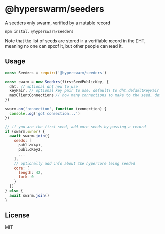 # @hyperswarm/seeders

A seeders only swarm, verified by a mutable record

```
npm install @hyperswarm/seeders
```

Note that the list of seeds are stored in a verifiable record in the DHT,
meaning no one can spoof it, but other people can read it.

## Usage

``` js
const Seeders = require('@hyperswarm/seeders')

const swarm = new Seeders(firstSeedPublicKey, {
  dht, // optional dht new to use
  keyPair, // optional key pair to use, defaults to dht.defaultKeyPair
  maxClientConnections // how many connections to make to the seed, defaults to 2
})

swarm.on('connection', function (connection) {
  console.log('got connection...')
})

// if you are the first seed, add more seeds by passing a record
if (swarm.owner) {
  await swarm.join({
    seeds: [
      publicKey1,
      publicKey2,
      ...
    ],
    // optionally add info about the hypercore being seeded
    core: {
      length: 42,
      fork: 0
    }
  })
} else {
  await swarm.join()
}
```

## License

MIT

